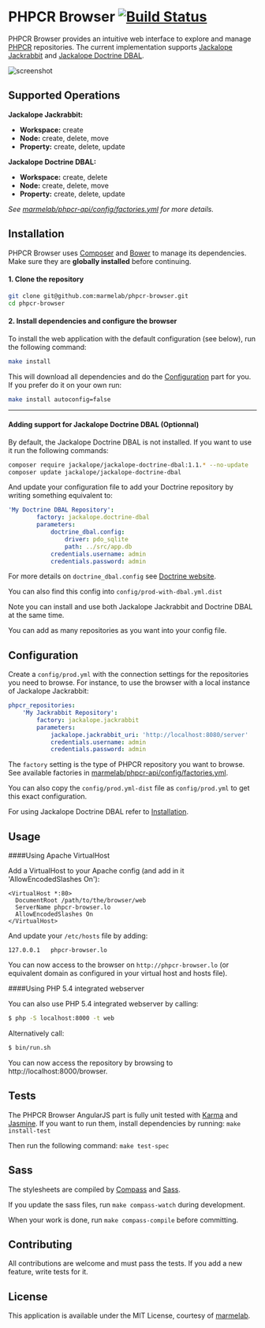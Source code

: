 # PHPCR Browser [![Build Status](https://travis-ci.org/marmelab/phpcr-browser.svg?branch=master)](https://travis-ci.org/marmelab/phpcr-browser)

PHPCR Browser provides an intuitive web interface to explore and manage [PHPCR](http://phpcr.github.io/) repositories.
The current implementation supports [Jackalope Jackrabbit](https://github.com/jackalope/jackalope-jackrabbit) and [Jackalope Doctrine DBAL](https://github.com/jackalope/jackalope-doctrine-dbal).

![screenshot](http://marmelab.com/phpcr-browser/img/screenshot-1.2.png)

Supported Operations
---------------

**Jackalope Jackrabbit:**

 - **Workspace:** create
 - **Node:** create, delete, move
 - **Property:** create, delete, update

**Jackalope Doctrine DBAL:**

 - **Workspace:** create, delete
 - **Node:** create, delete, move
 - **Property:** create, delete, update

*See [marmelab/phpcr-api/config/factories.yml](https://github.com/marmelab/phpcr-api/blob/master/config/factories.yml) for more details.*

Installation
------------

PHPCR Browser uses [Composer](https://getcomposer.org/) and [Bower](http://bower.io/) to manage its dependencies. Make sure they are **globally installed** before continuing.

#### 1. Clone the repository
```sh
git clone git@github.com:marmelab/phpcr-browser.git
cd phpcr-browser
```

#### 2. Install dependencies and configure the browser
To install the web application with the default configuration (see below), run the following command:

```sh
make install
```

This will download all dependencies and do the [Configuration](#configuration) part for you. If you prefer do it on your own run:

```sh
make install autoconfig=false
```
---
#### Adding support for Jackalope Doctrine DBAL (Optionnal)
By default, the Jackalope Doctrine DBAL is not installed. If you want to use it run the following commands:

```sh
composer require jackalope/jackalope-doctrine-dbal:1.1.* --no-update
composer update jackalope/jackalope-doctrine-dbal
```

And update your configuration file to add your Doctrine repository by writing something equivalent to:

```yml
'My Doctrine DBAL Repository':
        factory: jackalope.doctrine-dbal
        parameters:
            doctrine_dbal.config:
                driver: pdo_sqlite
                path: ../src/app.db
            credentials.username: admin
            credentials.password: admin
```

For more details on `doctrine_dbal.config` see [Doctrine website](http://doctrine-dbal.readthedocs.org/en/latest/reference/configuration.html).

You can also find this config into `config/prod-with-dbal.yml.dist`

Note you can install and use both Jackalope Jackrabbit and Doctrine DBAL at the same time.

You can add as many repositories as you want into your config file.

Configuration
-------------
Create a `config/prod.yml` with the connection settings for the repositories you need to browse. For instance, to use the browser with a local instance of Jackalope Jackrabbit:

```yml
phpcr_repositories:
    'My Jackrabbit Repository':
        factory: jackalope.jackrabbit
        parameters:
            jackalope.jackrabbit_uri: 'http://localhost:8080/server'
            credentials.username: admin
            credentials.password: admin
```

The `factory` setting is the type of PHPCR repository you want to browse. See available factories in [marmelab/phpcr-api/config/factories.yml](https://github.com/marmelab/phpcr-api/blob/master/config/factories.yml).

You can also copy the `config/prod.yml-dist` file as `config/prod.yml` to get this exact configuration.

For using Jackalope Doctrine DBAL refer to [Installation](#installation).

Usage
-----

####Using Apache VirtualHost

Add a VirtualHost to your Apache config (and add in it 'AllowEncodedSlashes On'):

```
<VirtualHost *:80>
  DocumentRoot /path/to/the/browser/web
  ServerName phpcr-browser.lo
  AllowEncodedSlashes On
</VirtualHost>
```
And update your `/etc/hosts` file by adding:

```
127.0.0.1   phpcr-browser.lo
```

You can now access to the browser on `http://phpcr-browser.lo` (or equivalent domain as configured in your virtual host and hosts file).

####Using PHP 5.4 integrated webserver

You can also use PHP 5.4 integrated webserver by calling:

```sh
$ php -S localhost:8000 -t web
```

Alternatively call:

```sh
$ bin/run.sh
```

You can now access the repository by browsing to http://localhost:8000/browser.

Tests
-----

The PHPCR Browser AngularJS part is fully unit tested with [Karma](http://karma-runner.github.io/) and [Jasmine](http://jasmine.github.io/).
If you want to run them, install dependencies by running: `make install-test`

Then run the following command: `make test-spec`

Sass
----

The stylesheets are compiled by [Compass](http://compass-style.org/) and [Sass](http://sass-lang.com/).

If you update the sass files, run `make compass-watch` during development.

When your work is done, run `make compass-compile` before committing.

Contributing
---------

All contributions are welcome and must pass the tests. If you add a new feature, write tests for it.

License
-------

This application is available under the MIT License, courtesy of [marmelab](http://marmelab.com).
